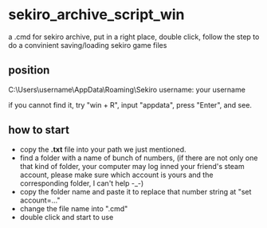 # sekiro_archive_script_win
a .cmd for sekiro archive, put in a right place, double click, follow the step to do a convinient saving/loading sekiro game files
## position
C:\Users\username\AppData\Roaming\Sekiro
username: your username

if you cannot find it, try "win + R", input "appdata", press "Enter", and see.

## how to start
- copy the **.txt** file into your path we just mentioned.
- find a folder with a name of bunch of numbers, (if there are not only one that kind of folder, your computer may log inned your friend's steam account, please make sure which account is yours and the corresponding folder, I can't help -_-)
- copy the folder name and paste it to replace that number string at "set account=..."
- change the file name into ".cmd"
- double click and start to use
